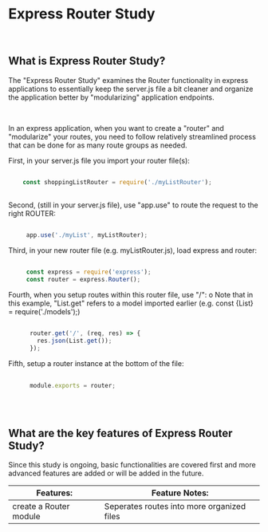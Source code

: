 # Express Router Study

<br>

## What is Express Router Study?
The "Express Router Study" examines the Router functionality in express applications to essentially keep the server.js file a bit cleaner and organize the application better by "modularizing" application endpoints.

<br>

In an express application, when you want to create a "router" and "modularize" your routes, you need to follow relatively streamlined process that can be done for as many route groups as needed.

First, in your server.js file you import your router file(s):
```JavaScript  

    const shoppingListRouter = require('./myListRouter');              
            
```

Second, (still in your server.js file), use "app.use" to route the request to the right ROUTER:
```JavaScript
  
     app.use('./myList', myListRouter);

```
Third, in your new router file (e.g. myListRouter.js), load express and router:

```JavaScript

     const express = require('express');
     const router = express.Router();

```
Fourth, when you setup routes within this router file, use "/":
  o Note that in this example, "List.get" refers to a model imported earlier (e.g. const {List} = require('./models');)

```JavaScript

      router.get('/', (req, res) => {
        res.json(List.get());
      });

```

Fifth, setup a router instance at the bottom of the file:
```JavaScript
    
      module.exports = router;
  
```

<br>

## What are the key features of Express Router Study?
Since this study is ongoing, basic functionalities are covered first and more advanced features are added or will be added in the future.


| **Features:**                            | **Feature Notes:**                             |
| ---------------------------------------- | ----------------------------------------------|
| create a Router module                       | Seperates routes into more organized files        |

<br>

